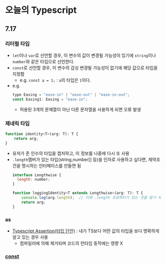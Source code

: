 # 오늘의 Typescript
## 7.17
### 리터럴 타입
- `let`이나 `var`로 선언할 경우, 이 변수의 값이 변경될 가능성이 있기에 `string`이나 `number`와 같은 타입으로 선언한다.
- `const`로 선언할 경우, 이 변수의 갑싱 변경될 가능성이 없기에 해당 값으로 타입을 지정함
  - e.g. `const a = 1;` : `a`의 타입은 `1`이다.
- e.g. 
  ```js
  type Easing = "ease-in" | "ease-out" | "ease-in-out";
  const Easing1: Easing = "ease-in";
  ```
  - 허용된 3개의 문재열이 아닌 다른 문자열을 사용하게 되면 오류 발생

### 제네릭 타입
```js
function identity<T>(arg: T): T {
    return arg;
}
```
- 유저가 준 인수의 타입을 캡처하고, 이 정보를 나중에 다시 또 사용
- `.length`멤버가 있는 타입(string,number[] 등)을 인자로 사용하고 싶다면, 제약조건을 명시하는 인터페이스를 만들면 됨
  ```js
  interface Lengthwise {
    length: number;
  }

  function loggingIdentity<T extends Lengthwise>(arg: T): T {
      console.log(arg.length);  // 이제 .length 프로퍼티가 있는 것을 알기 때문에 더 이상 오류가 발생하지 않습니다.
      return arg;
  }
  ```


### as
- [Typescript Assertion(타입 단언)](https://velog.io/@csw98213/TypeScript-as) : 내가 TS보다 어떤 값의 타입을 보다 명확하게 알고 있는 경우 사용
  - 컴파일러에 의해 제거되며 코드의 런타임 동작에는 영향 X


### [const](https://velog.io/@jkzombie/Typescript-%EC%9D%B5%ED%9E%88%EA%B8%B0)